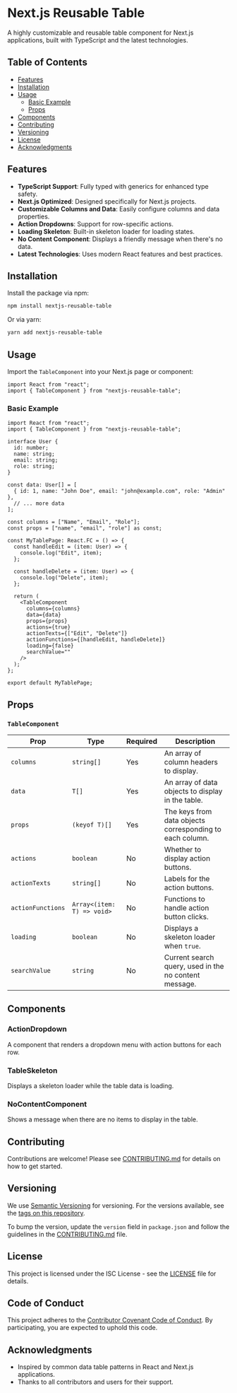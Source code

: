 # Next.js Reusable Table

A highly customizable and reusable table component for Next.js applications, built with TypeScript and the latest technologies.

## Table of Contents

- [Features](#features)
- [Installation](#installation)
- [Usage](#usage)
  - [Basic Example](#basic-example)
  - [Props](#props)
- [Components](#components)
- [Contributing](#contributing)
- [Versioning](#versioning)
- [License](#license)
- [Acknowledgments](#acknowledgments)

## Features

- **TypeScript Support**: Fully typed with generics for enhanced type safety.
- **Next.js Optimized**: Designed specifically for Next.js projects.
- **Customizable Columns and Data**: Easily configure columns and data properties.
- **Action Dropdowns**: Support for row-specific actions.
- **Loading Skeleton**: Built-in skeleton loader for loading states.
- **No Content Component**: Displays a friendly message when there's no data.
- **Latest Technologies**: Uses modern React features and best practices.

## Installation

Install the package via npm:

```bash
npm install nextjs-reusable-table
```

Or via yarn:

```bash
yarn add nextjs-reusable-table
```

## Usage

Import the `TableComponent` into your Next.js page or component:

```tsx
import React from "react";
import { TableComponent } from "nextjs-reusable-table";
```

### Basic Example

```tsx
import React from "react";
import { TableComponent } from "nextjs-reusable-table";

interface User {
  id: number;
  name: string;
  email: string;
  role: string;
}

const data: User[] = [
  { id: 1, name: "John Doe", email: "john@example.com", role: "Admin" },
  // ... more data
];

const columns = ["Name", "Email", "Role"];
const props = ["name", "email", "role"] as const;

const MyTablePage: React.FC = () => {
  const handleEdit = (item: User) => {
    console.log("Edit", item);
  };

  const handleDelete = (item: User) => {
    console.log("Delete", item);
  };

  return (
    <TableComponent
      columns={columns}
      data={data}
      props={props}
      actions={true}
      actionTexts={["Edit", "Delete"]}
      actionFunctions={[handleEdit, handleDelete]}
      loading={false}
      searchValue=""
    />
  );
};

export default MyTablePage;
```

## Props

### `TableComponent`

| Prop              | Type                       | Required | Description                                              |
| ----------------- | -------------------------- | -------- | -------------------------------------------------------- |
| `columns`         | `string[]`                 | Yes      | An array of column headers to display.                   |
| `data`            | `T[]`                      | Yes      | An array of data objects to display in the table.        |
| `props`           | `(keyof T)[]`              | Yes      | The keys from data objects corresponding to each column. |
| `actions`         | `boolean`                  | No       | Whether to display action buttons.                       |
| `actionTexts`     | `string[]`                 | No       | Labels for the action buttons.                           |
| `actionFunctions` | `Array<(item: T) => void>` | No       | Functions to handle action button clicks.                |
| `loading`         | `boolean`                  | No       | Displays a skeleton loader when `true`.                  |
| `searchValue`     | `string`                   | No       | Current search query, used in the no content message.    |

## Components

### ActionDropdown

A component that renders a dropdown menu with action buttons for each row.

### TableSkeleton

Displays a skeleton loader while the table data is loading.

### NoContentComponent

Shows a message when there are no items to display in the table.

## Contributing

Contributions are welcome! Please see [CONTRIBUTING.md](CONTRIBUTING.md) for details on how to get started.

## Versioning

We use [Semantic Versioning](https://semver.org/) for versioning. For the versions available, see the [tags on this repository](https://github.com/ninsau/nextjs-reusable-table/tags).

To bump the version, update the `version` field in `package.json` and follow the guidelines in the [CONTRIBUTING.md](CONTRIBUTING.md) file.

## License

This project is licensed under the ISC License - see the [LICENSE](LICENSE) file for details.


## Code of Conduct

This project adheres to the [Contributor Covenant Code of Conduct](CODE_OF_CONDUCT.md). By participating, you are expected to uphold this code.


## Acknowledgments

- Inspired by common data table patterns in React and Next.js applications.
- Thanks to all contributors and users for their support.
